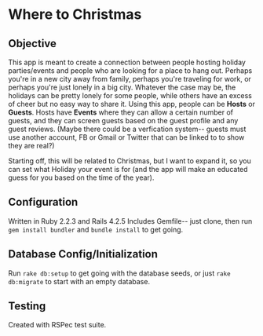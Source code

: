 Where to Christmas 
==================

Objective
---------
This app is meant to create a connection between people hosting holiday parties/events and people who are looking for a place to hang out. Perhaps you're in a new city away from family, perhaps you're traveling for work, or perhaps you're just lonely in a big city. Whatever the case may be, the holidays can be pretty lonely for some people, while others have an excess of cheer but no easy way to share it. Using this app, people can be **Hosts** or **Guests**. Hosts have **Events** where they can allow a certain number of guests, and they can screen guests based on the guest profile and any guest reviews. (Maybe there could be a verfication system-- guests must use another account, FB or Gmail or Twitter that can be linked to to show they are real?)

Starting off, this will be related to Christmas, but I want to expand it, so you can set what Holiday your event is for (and the app will make an educated guess for you based on the time of the year). 

Configuration
----------
Written in Ruby 2.2.3 and Rails 4.2.5
Includes Gemfile-- just clone, then run ```gem install bundler``` and ```bundle install``` to get going.

Database Config/Initialization
------------------------------
Run ```rake db:setup``` to get going with the database seeds, or just ```rake db:migrate``` to start with an empty database.

Testing
-------
Created with RSPec test suite. 
